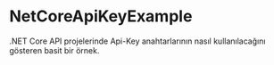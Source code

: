 # NetCoreApiKeyExample
.NET Core API projelerinde Api-Key anahtarlarının nasıl kullanılacağını gösteren basit bir örnek.
